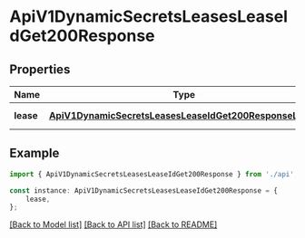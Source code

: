 # ApiV1DynamicSecretsLeasesLeaseIdGet200Response


## Properties

Name | Type | Description | Notes
------------ | ------------- | ------------- | -------------
**lease** | [**ApiV1DynamicSecretsLeasesLeaseIdGet200ResponseLease**](ApiV1DynamicSecretsLeasesLeaseIdGet200ResponseLease.md) |  | [default to undefined]

## Example

```typescript
import { ApiV1DynamicSecretsLeasesLeaseIdGet200Response } from './api';

const instance: ApiV1DynamicSecretsLeasesLeaseIdGet200Response = {
    lease,
};
```

[[Back to Model list]](../README.md#documentation-for-models) [[Back to API list]](../README.md#documentation-for-api-endpoints) [[Back to README]](../README.md)
